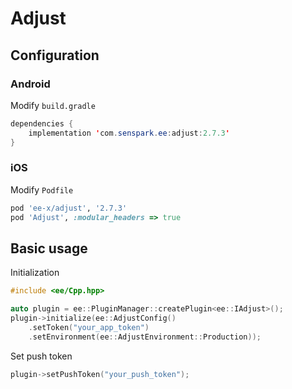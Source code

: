 # Adjust
## Configuration
### Android
Modify `build.gradle`
```java
dependencies {
    implementation 'com.senspark.ee:adjust:2.7.3'
}
```

### iOS
Modify `Podfile`
```ruby
pod 'ee-x/adjust', '2.7.3'
pod 'Adjust', :modular_headers => true
```

## Basic usage
Initialization
```cpp
#include <ee/Cpp.hpp>

auto plugin = ee::PluginManager::createPlugin<ee::IAdjust>();
plugin->initialize(ee::AdjustConfig()
    .setToken("your_app_token")
    .setEnvironment(ee::AdjustEnvironment::Production));
```

Set push token
```cpp
plugin->setPushToken("your_push_token");
```